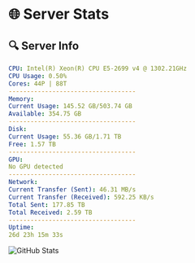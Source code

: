 # 🌐 Server Stats
## 🔍 Server Info
```yaml
CPU: Intel(R) Xeon(R) CPU E5-2699 v4 @ 1302.21GHz
CPU Usage: 0.50%
Cores: 44P | 88T
-----------------------------------
Memory:
Current Usage: 145.52 GB/503.74 GB
Available: 354.75 GB
-----------------------------------
Disk:
Current Usage: 55.36 GB/1.71 TB
Free: 1.57 TB
-----------------------------------
GPU:
No GPU detected
-----------------------------------
Network:
Current Transfer (Sent): 46.31 MB/s
Current Transfer (Received): 592.25 KB/s
Total Sent: 177.85 TB
Total Received: 2.59 TB
-----------------------------------
Uptime:
26d 23h 15m 33s
```
![GitHub Stats](https://img.shields.io/badge/Updated-2025-03-06_21:58:51-blue)